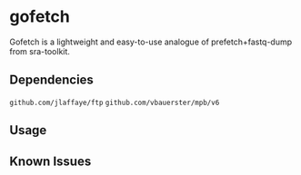 # gofetch

Gofetch is a lightweight and easy-to-use analogue of prefetch+fastq-dump from sra-toolkit.

## Dependencies
`github.com/jlaffaye/ftp`
`github.com/vbauerster/mpb/v6`

## Usage


## Known Issues
